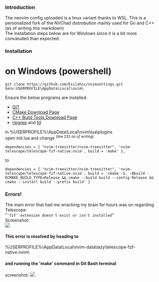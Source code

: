 ### Introduction
The neovim config uploaded is a linux variant thanks to WSL. This is a personalized fork of the NVChad distrobution mainly used for Go and C++ (as of writing this markdown)\
The installation steps below are for Windows since it is a bit more convaluded than expected.

### Installation 

# on Windows (powershell)
```
git clone https://github.com/Esilahic/nvimsettings.git $env:USERPROFILE\AppData\Local\nvim\ 
```
Ensure the below programs are installed:
- [GIT](https://git-scm.com/download/win)
- [CMake Download Page](https://cmake.org/download/)
- [C++ Build Tools Download Page](https://visualstudio.microsoft.com/downloads/?q=build+tools#build-tools-for-visual-studio-2022)
- [ripgrep](https://github.com/BurntSushi/ripgrep#installation) and [fd](https://github.com/sharkdp/fd#on-windows)

in %USERPROFILE%\AppData\Local\nvim\lua\plugins\
open init.lua and change <sup>(line 232 *as of writing*)</sup>
 ```
 dependencies = { "nvim-treesitter/nvim-treesitter", 'nvim-telescope/telescope-fzf-native.nvim', build = 'make' },
 ```
to
 ```
 dependencies = { "nvim-treesitter/nvim-treesitter", 'nvim-telescope/telescope-fzf-native.nvim', build = 'cmake -S. -Bbuild -DCMAKE_BUILD_TYPE=Release && cmake --build build --config Release && cmake --install build --prefix build' }
```

### Errors!

The main error that had me wracking my brain for hours was on regarding Telescope\
"`'fzf' extension doesn't exist or isn't installed`"\
Screenshot:\
![](https://i.imgur.com/0eqNFLS.png)
#### This error is resolved by heading to
%USERPROFILE%\AppData\Local\nvim-data\lazy\telescope-fzf-native.nvim\
#### and running the 'make' command in Git Bash terminal
screenshot:
![](https://i.imgur.com/4R2QVZG.png)
